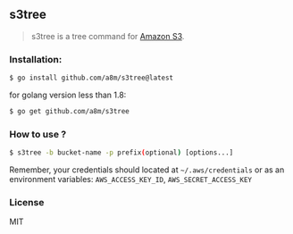 s3tree
---
> s3tree is a tree command for [Amazon S3](https://aws.amazon.com/s3/).

### Installation:
```sh
$ go install github.com/a8m/s3tree@latest
```
for golang version less than 1.8:
```sh
$ go get github.com/a8m/s3tree
```

### How to use ?
```sh
$ s3tree -b bucket-name -p prefix(optional) [options...]
```
Remember, your credentials should located at `~/.aws/credentials` or as an environment variables: 
`AWS_ACCESS_KEY_ID`, `AWS_SECRET_ACCESS_KEY`

### License
MIT
